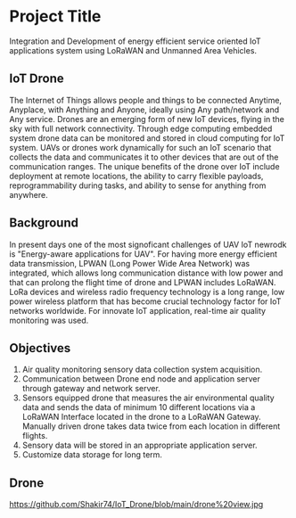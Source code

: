 # Project Title
Integration and Development of energy efficient service oriented IoT applications system using LoRaWAN and Unmanned Area Vehicles.

## IoT Drone
The Internet of Things allows people and things to be connected Anytime, Anyplace, with Anything and Anyone, ideally using Any path/network and Any service.
Drones are an emerging form of new IoT devices, flying in the sky with full network connectivity. 
Through edge computing embedded system drone data can be monitored and stored in cloud computing for IoT system. UAVs or drones work dynamically for such an IoT scenario that collects the data and communicates
it to other devices that are out of the communication ranges. The unique benefits of the drone over IoT include deployment at remote locations, the ability to carry flexible payloads,
reprogrammability during tasks, and ability to sense for anything from anywhere.

## Background
In present days one of the most signoficant challenges of UAV IoT newrodk is "Energy-aware applications for UAV". For having more energy efficient 
data transmission, LPWAN (Long Power Wide Area Network) was integrated, which allows long communication distance with low power and that can prolong the flight time of drone and LPWAN includes LoRaWAN. LoRa devices and wireless
radio frequency technology is a long range, low power wireless platform that has become crucial technology factor for IoT networks worldwide. For innovate IoT application, real-time air quality monitoring was used.

## Objectives
1. Air quality monitoring sensory data collection system acquisition.
2. Communication between Drone end node and application server through gateway and network server.
3. Sensors equipped drone that measures the air environmental quality data and sends the data of minimum 10 different locations via a LoRaWAN Interface located in the drone to a LoRaWAN Gateway. Manually driven drone takes data twice from each
location in different flights.
4. Sensory data will be stored in an appropriate application server.
5. Customize data storage for long term.

## Drone
https://github.com/Shakir74/IoT_Drone/blob/main/drone%20view.jpg
